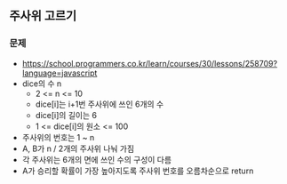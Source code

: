 ## 주사위 고르기

### 문제

- https://school.programmers.co.kr/learn/courses/30/lessons/258709?language=javascript
- dice의 수 n
  - 2 <= n <= 10
  - dice[i]는 i+1번 주사위에 쓰인 6개의 수
  - dice[i]의 길이는 6
  - 1 <= dice[i]의 원소 <= 100
- 주사위의 번호는 1 ~ n
- A, B가 n / 2개의 주사위 나눠 가짐
- 각 주사위는 6개의 면에 쓰인 수의 구성이 다름
- A가 승리할 확률이 가장 높아지도록 주사위 번호를 오름차순으로 return
